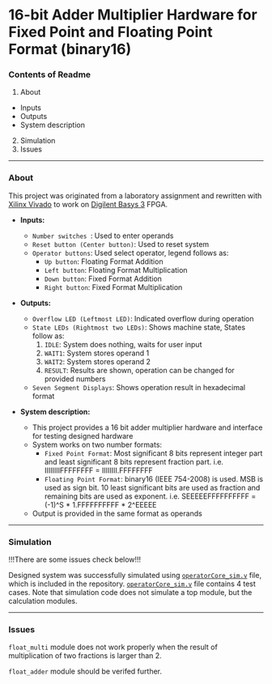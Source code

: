 # 16-bit Adder Multiplier Hardware for Fixed Point and Floating Point Format (binary16)
### Contents of Readme

1. About
  * Inputs
  * Outputs
  * System description
2. Simulation
3. Issues

---
### About
This project was originated from a laboratory assignment and rewritten with [Xilinx Vivado](http://www.xilinx.com/products/design-tools/vivado.html) to work on [Digilent Basys 3](https://reference.digilentinc.com/reference/programmable-logic/basys-3/reference-manual) FPGA.

* **Inputs:**
  * `Number switches `: Used to enter operands
  * `Reset button (Center button)`: Used to reset system
  * `Operator buttons`: Used select operator, legend follows as:
    * `Up button`: Floating Format Addition
    * `Left button`: Floating Format Multiplication
    * `Down button`: Fixed Format Addition
    * `Right button`: Fixed Format Multiplication

* **Outputs:**
  * `Overflow LED (Leftmost LED)`: Indicated overflow during operation
  * `State LEDs (Rightmost two LEDs)`: Shows machine state, States follow as:
    1. `IDLE`: System does nothing, waits for user input
    2. `WAIT1`: System stores operand 1
    3. `WAIT2`: System stores operand 2
    4. `RESULT`: Results are shown, operation can be changed for provided numbers
  * `Seven Segment Displays`: Shows operation result in hexadecimal format
 
* **System description:**
  * This project provides a 16 bit adder multiplier hardware and interface for testing designed hardware
  * System works on two number formats:
    * `Fixed Point Format`: Most significant 8 bits represent integer part and least significant 8 bits represent fraction part.  i.e. IIIIIIIIFFFFFFFF = IIIIIIII.FFFFFFFF
    * `Floating Point Format`: binary16 (IEEE 754-2008) is used. MSB is used as sign bit. 10 least significant bits are used as fraction and remaining bits are used as exponent.  i.e. SEEEEEFFFFFFFFFF = (-1)^S \* 1.FFFFFFFFFF \* 2^EEEEE
  * Output is provided in the same format as operands

---
### Simulation

!!!There are some issues check below!!!

Designed system was successfully simulated using [`operatorCore_sim.v`](https://github.com/suoglu/Fixed-Floating-Point-Adder-Multiplier/blob/master/Simulation/operatorCore_sim.v) file, which is included in the repository. [`operatorCore_sim.v`](https://github.com/suoglu/Fixed-Floating-Point-Adder-Multiplier/blob/master/Simulation/operatorCore_sim.v) file contains 4 test cases. Note that simulation code does not simulate a top module, but the calculation modules.
 
---
### Issues

`float_multi` module does not work properly when the result of multiplication of two fractions is larger than 2. 

`float_adder` module should be verifed further.